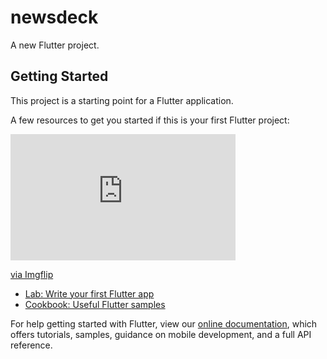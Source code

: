 # newsdeck

A new Flutter project.

## Getting Started

This project is a starting point for a Flutter application.

A few resources to get you started if this is your first Flutter project:

<div style="width:360px;max-width:100%;"><div style="height:0;padding-bottom:56.11%;position:relative;"><iframe width="360" height="202" style="position:absolute;top:0;left:0;width:100%;height:100%;" frameBorder="0" src="https://imgflip.com/embed/4iua5q"></iframe></div><p><a href="https://imgflip.com/gif/4iua5q">via Imgflip</a></p></div>


- [Lab: Write your first Flutter app](https://flutter.dev/docs/get-started/codelab)
- [Cookbook: Useful Flutter samples](https://flutter.dev/docs/cookbook)

For help getting started with Flutter, view our
[online documentation](https://flutter.dev/docs), which offers tutorials,
samples, guidance on mobile development, and a full API reference.
